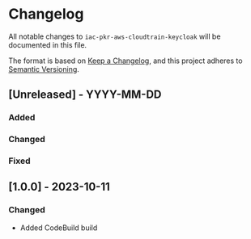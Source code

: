 # Changelog
All notable changes to `iac-pkr-aws-cloudtrain-keycloak` will be documented in this file.

The format is based on [Keep a Changelog](https://keepachangelog.com/en/1.0.0/),
and this project adheres to [Semantic Versioning](https://semver.org/spec/v2.0.0.html).

## [Unreleased] - YYYY-MM-DD
### Added
### Changed
### Fixed

## [1.0.0] - 2023-10-11
### Changed
- Added CodeBuild build
